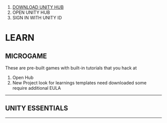 1. [DOWNLOAD UNITY HUB](https://unity.com/download)
2. OPEN UNITY HUB
3. SIGN IN WITH UNITY ID

# LEARN

## MICROGAME
These are pre-built games with built-in tutorials that you hack at

1. Open Hub
2. New Project
  look for learnings
  templates need downloaded
    some require additional EULA
    

----
## UNITY ESSENTIALS

----